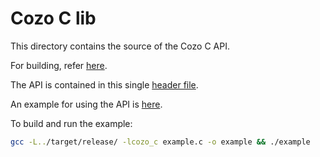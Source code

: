 # Cozo C lib

This directory contains the source of the Cozo C API.

For building, refer [here](../BUILDING.md).

The API is contained in this single [header file](./cozo_c.h).

An example for using the API is [here](./example.c).

To build and run the example:
```bash
gcc -L../target/release/ -lcozo_c example.c -o example && ./example
```
